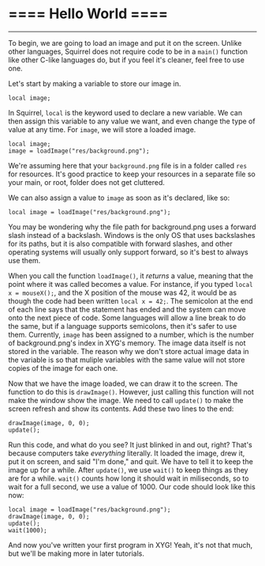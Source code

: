 # <a name="helloWorld"></a>**==== Hello World ====**

----

To begin, we are going to load an image and put it on the screen. Unlike other languages, Squirrel does not require code to be in a `main()` function like other C-like languages do, but if you feel it's cleaner, feel free to use one.

Let's start by making a variable to store our image in.

```
local image;
```

In Squirrel, `local` is the keyword used to declare a new variable. We can then assign this variable to any value we want, and even change the type of value at any time. For `image`, we will store a loaded image.

```
local image;
image = loadImage("res/background.png");
```

We're assuming here that your `background.png` file is in a folder called `res` for resources. It's good practice to keep your resources in a separate file so your main, or root, folder does not get cluttered.

We can also assign a value to `image` as soon as it's declared, like so:

```
local image = loadImage("res/background.png");
```

You may be wondering why the file path for background.png uses a forward slash instead of a backslash. Windows is the only OS that uses backslashes for its paths, but it is also compatible with forward slashes, and other operating systems will usually only support forward, so it's best to always use them.

When you call the function `loadImage()`, it *returns* a value, meaning that the point where it was called becomes a value. For instance, if you typed `local x = mouseX();`, and the X position of the mouse was 42, it would be as though the code had been written `local x = 42;`. The semicolon at the end of each line says that the statement has ended and the system can move onto the next piece of code. Some languages will allow a line break to do the same, but if a language supports semicolons, then it's safer to use them. Currently, `image` has been assigned to a number, which is the number of background.png's index in XYG's memory. The image data itself is not stored in the variable. The reason why we don't store actual image data in the variable is so that muliple variables with the same value will not store copies of the image for each one.

Now that we have the image loaded, we can draw it to the screen. The function to do this is `drawImage()`. However, just calling this function will not make the window show the image. We need to call `update()` to make the screen refresh and show its contents. Add these two lines to the end:

```
drawImage(image, 0, 0);
update();
```

Run this code, and what do you see? It just blinked in and out, right? That's because computers take *everything* literally. It loaded the image, drew it, put it on screen, and said "I'm done," and quit. We have to tell it to keep the image up for a while. After `update()`, we use `wait()` to keep things as they are for a while. `wait()` counts how long it should wait in miliseconds, so to wait for a full second, we use a value of 1000. Our code should look like this now:

```
local image = loadImage("res/background.png");
drawImage(image, 0, 0);
update();
wait(1000);
```

And now you've written your first program in XYG! Yeah, it's not that much, but we'll be making more in later tutorials.